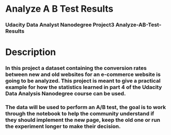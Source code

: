 # Analyze A B Test Results
 
### Udacity Data Analyst Nanodegree Project3 Analyze-AB-Test-Results

# Description
### In this project a dataset containing the conversion rates between new and old websites for an e-commerce website is going to be analyzed. This project is meant to give a practical example for how the statistics learned in part 4 of the Udacity Data Analysis Nanodegree course can be used.

### The data will be used to perform an A/B test, the goal is to work through the notebook to help the community understand if they should implement the new page, keep the old one or run the experiment longer to make their decision.
